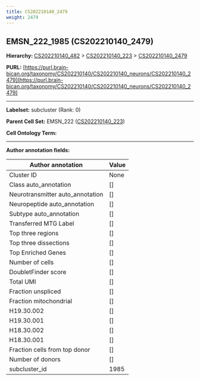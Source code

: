 ```yaml
---
title: CS202210140_2479
weight: 2479
---
```

## EMSN_222_1985 (CS202210140_2479)
<b>Hierarchy: </b>
[CS202210140_482](../CS202210140_482) >
[CS202210140_223](../CS202210140_223) >
[CS202210140_2479](../CS202210140_2479)

**PURL:** [https://purl.brain-bican.org/taxonomy/CS202210140/CS202210140_neurons/CS202210140_2479](https://purl.brain-bican.org/taxonomy/CS202210140/CS202210140_neurons/CS202210140_2479)

---


**Labelset:** subcluster (Rank: 0)

**Parent Cell Set:** EMSN_222 ([CS202210140_223](../CS202210140_223))



**Cell Ontology Term:** 

[MARKER GENES.]: #


---

[TRANSFERRED ANNOTATIONS.]: #


[AUTHOR ANNOTATION FIELDS.]: #


**Author annotation fields:**

| Author annotation | Value |
|-------------------|-------|
|Cluster ID|None|
|Class auto_annotation|[]|
|Neurotransmitter auto_annotation|[]|
|Neuropeptide auto_annotation|[]|
|Subtype auto_annotation|[]|
|Transferred MTG Label|[]|
|Top three regions|[]|
|Top three dissections|[]|
|Top Enriched Genes|[]|
|Number of cells|[]|
|DoubletFinder score|[]|
|Total UMI|[]|
|Fraction unspliced|[]|
|Fraction mitochondrial|[]|
|H19.30.002|[]|
|H19.30.001|[]|
|H18.30.002|[]|
|H18.30.001|[]|
|Fraction cells from top donor|[]|
|Number of donors|[]|
|subcluster_id|1985|
